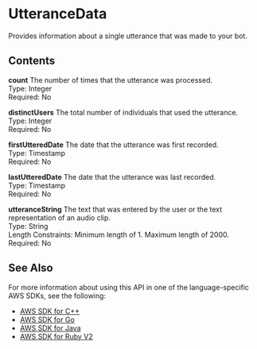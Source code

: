 # UtteranceData<a name="API_UtteranceData"></a>

Provides information about a single utterance that was made to your bot\. 

## Contents<a name="API_UtteranceData_Contents"></a>

 **count**   <a name="lex-Type-UtteranceData-count"></a>
The number of times that the utterance was processed\.  
Type: Integer  
Required: No

 **distinctUsers**   <a name="lex-Type-UtteranceData-distinctUsers"></a>
The total number of individuals that used the utterance\.  
Type: Integer  
Required: No

 **firstUtteredDate**   <a name="lex-Type-UtteranceData-firstUtteredDate"></a>
The date that the utterance was first recorded\.  
Type: Timestamp  
Required: No

 **lastUtteredDate**   <a name="lex-Type-UtteranceData-lastUtteredDate"></a>
The date that the utterance was last recorded\.  
Type: Timestamp  
Required: No

 **utteranceString**   <a name="lex-Type-UtteranceData-utteranceString"></a>
The text that was entered by the user or the text representation of an audio clip\.  
Type: String  
Length Constraints: Minimum length of 1\. Maximum length of 2000\.  
Required: No

## See Also<a name="API_UtteranceData_SeeAlso"></a>

For more information about using this API in one of the language\-specific AWS SDKs, see the following:
+  [AWS SDK for C\+\+](https://docs.aws.amazon.com/goto/SdkForCpp/lex-models-2017-04-19/UtteranceData) 
+  [AWS SDK for Go](https://docs.aws.amazon.com/goto/SdkForGoV1/lex-models-2017-04-19/UtteranceData) 
+  [AWS SDK for Java](https://docs.aws.amazon.com/goto/SdkForJava/lex-models-2017-04-19/UtteranceData) 
+  [AWS SDK for Ruby V2](https://docs.aws.amazon.com/goto/SdkForRubyV2/lex-models-2017-04-19/UtteranceData) 